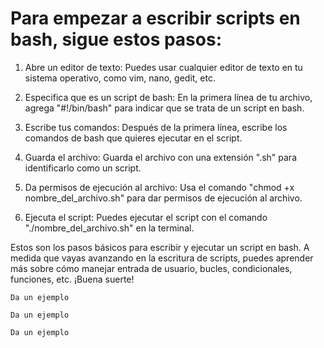 # Para empezar a escribir scripts en bash, sigue estos pasos:

1) Abre un editor de texto: Puedes usar cualquier editor de texto en tu sistema operativo, como vim, nano, gedit, etc.

2) Especifica que es un script de bash: En la primera línea de tu archivo, agrega "#!/bin/bash" para indicar que se trata de un script en bash.

3) Escribe tus comandos: Después de la primera línea, escribe los comandos de bash que quieres ejecutar en el script.

4) Guarda el archivo: Guarda el archivo con una extensión ".sh" para identificarlo como un script.

5) Da permisos de ejecución al archivo: Usa el comando "chmod +x nombre_del_archivo.sh" para dar permisos de ejecución al archivo.

6) Ejecuta el script: Puedes ejecutar el script con el comando "./nombre_del_archivo.sh" en la terminal.

Estos son los pasos básicos para escribir y ejecutar un script en bash. A medida que vayas avanzando en la escritura de scripts, puedes aprender más sobre cómo manejar entrada de usuario, bucles, condicionales, funciones, etc. ¡Buena suerte!




```
Da un ejemplo
```


```
Da un ejemplo
```

```
Da un ejemplo
```
 



